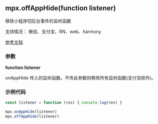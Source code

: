## mpx.offAppHide(function listener)

移除小程序切后台事件的监听函数

支持情况： 微信、支付宝、RN、web、harmony

[参考文档](https://developers.weixin.qq.com/miniprogram/dev/api/base/app/app-event/wx.offAppShow.html)

### 参数

**function listener**

onAppHide 传入的监听函数。不传此参数则移除所有监听函数(支付宝除外)。

### 示例代码
```js
const listener = function (res) { console.log(res) }

mpx.onAppHide(listener)
mpx.offAppHide(listener)
```